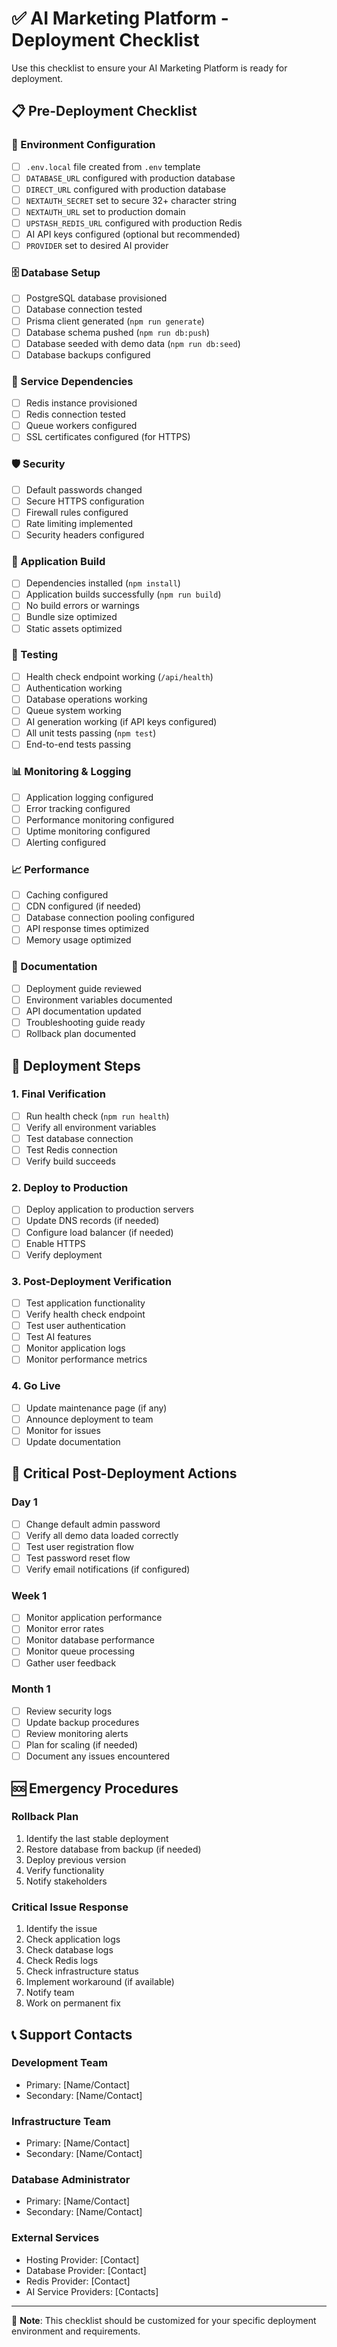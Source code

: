 # ✅ AI Marketing Platform - Deployment Checklist

Use this checklist to ensure your AI Marketing Platform is ready for deployment.

## 📋 Pre-Deployment Checklist

### 🔧 Environment Configuration
- [ ] `.env.local` file created from `.env` template
- [ ] `DATABASE_URL` configured with production database
- [ ] `DIRECT_URL` configured with production database
- [ ] `NEXTAUTH_SECRET` set to secure 32+ character string
- [ ] `NEXTAUTH_URL` set to production domain
- [ ] `UPSTASH_REDIS_URL` configured with production Redis
- [ ] AI API keys configured (optional but recommended)
- [ ] `PROVIDER` set to desired AI provider

### 🗄️ Database Setup
- [ ] PostgreSQL database provisioned
- [ ] Database connection tested
- [ ] Prisma client generated (`npm run generate`)
- [ ] Database schema pushed (`npm run db:push`)
- [ ] Database seeded with demo data (`npm run db:seed`)
- [ ] Database backups configured

### 🔌 Service Dependencies
- [ ] Redis instance provisioned
- [ ] Redis connection tested
- [ ] Queue workers configured
- [ ] SSL certificates configured (for HTTPS)

### 🛡️ Security
- [ ] Default passwords changed
- [ ] Secure HTTPS configuration
- [ ] Firewall rules configured
- [ ] Rate limiting implemented
- [ ] Security headers configured

### 🚀 Application Build
- [ ] Dependencies installed (`npm install`)
- [ ] Application builds successfully (`npm run build`)
- [ ] No build errors or warnings
- [ ] Bundle size optimized
- [ ] Static assets optimized

### 🧪 Testing
- [ ] Health check endpoint working (`/api/health`)
- [ ] Authentication working
- [ ] Database operations working
- [ ] Queue system working
- [ ] AI generation working (if API keys configured)
- [ ] All unit tests passing (`npm test`)
- [ ] End-to-end tests passing

### 📊 Monitoring & Logging
- [ ] Application logging configured
- [ ] Error tracking configured
- [ ] Performance monitoring configured
- [ ] Uptime monitoring configured
- [ ] Alerting configured

### 📈 Performance
- [ ] Caching configured
- [ ] CDN configured (if needed)
- [ ] Database connection pooling configured
- [ ] API response times optimized
- [ ] Memory usage optimized

### 📝 Documentation
- [ ] Deployment guide reviewed
- [ ] Environment variables documented
- [ ] API documentation updated
- [ ] Troubleshooting guide ready
- [ ] Rollback plan documented

## 🚀 Deployment Steps

### 1. Final Verification
- [ ] Run health check (`npm run health`)
- [ ] Verify all environment variables
- [ ] Test database connection
- [ ] Test Redis connection
- [ ] Verify build succeeds

### 2. Deploy to Production
- [ ] Deploy application to production servers
- [ ] Update DNS records (if needed)
- [ ] Configure load balancer (if needed)
- [ ] Enable HTTPS
- [ ] Verify deployment

### 3. Post-Deployment Verification
- [ ] Test application functionality
- [ ] Verify health check endpoint
- [ ] Test user authentication
- [ ] Test AI features
- [ ] Monitor application logs
- [ ] Monitor performance metrics

### 4. Go Live
- [ ] Update maintenance page (if any)
- [ ] Announce deployment to team
- [ ] Monitor for issues
- [ ] Update documentation

## 🚨 Critical Post-Deployment Actions

### Day 1
- [ ] Change default admin password
- [ ] Verify all demo data loaded correctly
- [ ] Test user registration flow
- [ ] Test password reset flow
- [ ] Verify email notifications (if configured)

### Week 1
- [ ] Monitor application performance
- [ ] Monitor error rates
- [ ] Monitor database performance
- [ ] Monitor queue processing
- [ ] Gather user feedback

### Month 1
- [ ] Review security logs
- [ ] Update backup procedures
- [ ] Review monitoring alerts
- [ ] Plan for scaling (if needed)
- [ ] Document any issues encountered

## 🆘 Emergency Procedures

### Rollback Plan
1. Identify the last stable deployment
2. Restore database from backup (if needed)
3. Deploy previous version
4. Verify functionality
5. Notify stakeholders

### Critical Issue Response
1. Identify the issue
2. Check application logs
3. Check database logs
4. Check Redis logs
5. Check infrastructure status
6. Implement workaround (if available)
7. Notify team
8. Work on permanent fix

## 📞 Support Contacts

### Development Team
- Primary: [Name/Contact]
- Secondary: [Name/Contact]

### Infrastructure Team
- Primary: [Name/Contact]
- Secondary: [Name/Contact]

### Database Administrator
- Primary: [Name/Contact]
- Secondary: [Name/Contact]

### External Services
- Hosting Provider: [Contact]
- Database Provider: [Contact]
- Redis Provider: [Contact]
- AI Service Providers: [Contacts]

---

📝 **Note**: This checklist should be customized for your specific deployment environment and requirements.